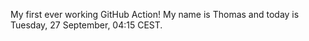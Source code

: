 My first ever working GitHub Action!
My name is Thomas and today is Tuesday, 27 September, 04:15 CEST. 
